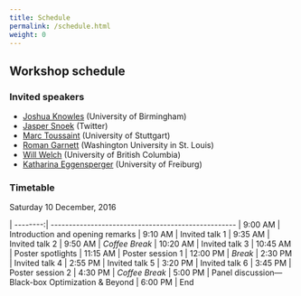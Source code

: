 ```yaml
---
title: Schedule
permalink: /schedule.html
weight: 0
---
```


## Workshop schedule

### Invited speakers

- [Joshua Knowles](http://www.cs.bham.ac.uk/~jdk/) (University of Birmingham)
- [Jasper Snoek](http://people.seas.harvard.edu/~jsnoek/) (Twitter)
- [Marc Toussaint](www.marc-toussaint.net) (University of Stuttgart)
- [Roman Garnett](http://www.cse.wustl.edu/~garnett/) (Washington University in St. Louis)
- [Will Welch](http://www.stat.ubc.ca/~will/) (University of British Columbia)
- [Katharina Eggensperger](http://aad.informatik.uni-freiburg.de/people/eggensperger/index.html) (University of Freiburg)

### Timetable

Saturday 10 December, 2016

| --------:| ---------------------------------------------------
|  9:00 AM | Introduction and opening remarks
|  9:10 AM | Invited talk 1
|  9:35 AM | Invited talk 2
|  9:50 AM | *Coffee Break*
| 10:20 AM | Invited talk 3
| 10:45 AM | Poster spotlights
| 11:15 AM | Poster session 1
| 12:00 PM | *Break*
|  2:30 PM | Invited talk 4
|  2:55 PM | Invited talk 5
|  3:20 PM | Invited talk 6 
|  3:45 PM | Poster session 2
|  4:30 PM | *Coffee Break*
|  5:00 PM | Panel discussion&mdash;Black-box Optimization & Beyond
|  6:00 PM | End 
